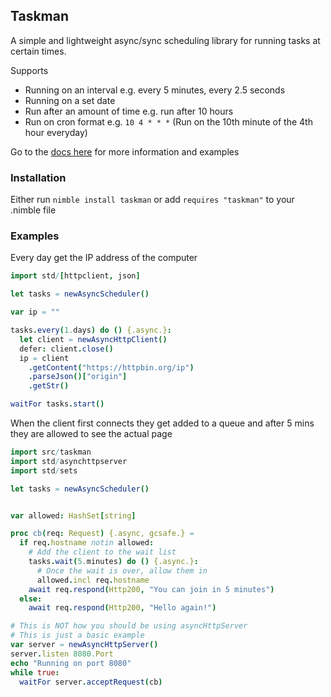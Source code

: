 ## Taskman

A simple and lightweight async/sync scheduling library for running tasks at certain times.

Supports
- Running on an interval e.g. every 5 minutes, every 2.5 seconds
- Running on a set date
- Run after an amount of time e.g. run after 10 hours
- Run on cron format e.g. `10 4 * * *` (Run on the 10th minute of the 4th hour everyday)

Go to the [docs here](https://ire4ever1190.github.io/taskman/taskman.html) for more information and examples

### Installation
Either run `nimble install taskman`
or add `requires "taskman"` to your .nimble file

### Examples

Every day get the IP address of the computer
```nim
import std/[httpclient, json]

let tasks = newAsyncScheduler()

var ip = ""

tasks.every(1.days) do () {.async.}:
  let client = newAsyncHttpClient()
  defer: client.close()
  ip = client
    .getContent("https://httpbin.org/ip")
    .parseJson()["origin"]
    .getStr()

waitFor tasks.start()
```

When the client first connects they get added to a queue and after 5 mins they are
allowed to see the actual page
```nim
import src/taskman
import std/asynchttpserver
import std/sets

let tasks = newAsyncScheduler()


var allowed: HashSet[string]

proc cb(req: Request) {.async, gcsafe.} =
  if req.hostname notin allowed:
    # Add the client to the wait list
    tasks.wait(5.minutes) do () {.async.}:
      # Once the wait is over, allow them in
      allowed.incl req.hostname
    await req.respond(Http200, "You can join in 5 minutes")
  else:
    await req.respond(Http200, "Hello again!")

# This is NOT how you should be using asyncHttpServer
# This is just a basic example
var server = newAsyncHttpServer()
server.listen 8080.Port
echo "Running on port 8080"
while true:
  waitFor server.acceptRequest(cb)
```
